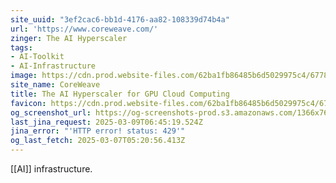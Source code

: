 ```yaml
---
site_uuid: "3ef2cac6-bb1d-4176-aa82-108339d74b4a"
url: 'https://www.coreweave.com/'
zinger: The AI Hyperscaler
tags:
- AI-Toolkit
- AI-Infrastructure
image: https://cdn.prod.website-files.com/62ba1fb86485b6d5029975c4/67782a9cb02bc934fae303cb_coreweave_share_v2.png
site_name: CoreWeave
title: The AI Hyperscaler for GPU Cloud Computing
favicon: https://cdn.prod.website-files.com/62ba1fb86485b6d5029975c4/676dd5669fb4341cd25ca792_logo_coreweave_solo_32x32.png
og_screenshot_url: https://og-screenshots-prod.s3.amazonaws.com/1366x768/80/false/c7eb41d312cfb577d1b0790b12777923949dc3da447f8d9df4f5e2a696d53b7f.jpeg
last_jina_request: 2025-03-09T06:45:19.524Z
jina_error: "'HTTP error! status: 429'"
og_last_fetch: 2025-03-07T05:20:56.413Z
---
```


[[AI]] infrastructure. 
